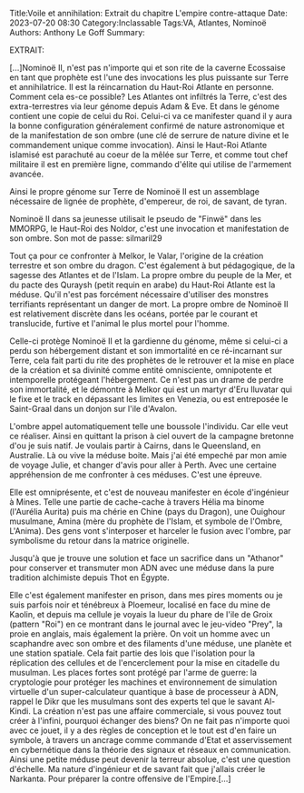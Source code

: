 ﻿Title:Voile et annihilation: Extrait du chapitre L'empire contre-attaque
Date: 2023-07-20 08:30
Category:Inclassable
Tags:VA, Atlantes, Nominoë
Authors: Anthony Le Goff
Summary:

EXTRAIT:

[...]Nominoë II, n'est pas n'importe qui et son rite de la caverne Ecossaise en tant que prophète est l'une des invocations les plus puissante sur Terre et annihilatrice. Il est la réincarnation du Haut-Roi Atlante en personne. Comment cela es-ce possible? Les Atlantes ont infiltrés la Terre, c'est des extra-terrestres via leur génome depuis Adam & Eve. Et dans le génome contient une copie de celui du Roi. Celui-ci va ce manifester quand il y aura la bonne configuration généralement confirmé de nature astronomique et de la manifestation de son ombre (une clé de serrure de nature divine et le commandement unique comme invocation). Ainsi le Haut-Roi Atlante islamisé est parachuté au coeur de la mêlée sur Terre, et comme tout chef militaire il est en première ligne, commando d'élite qui utilise de l'armement avancée.  

Ainsi le propre génome sur Terre de Nominoë II est un assemblage nécessaire de lignée de prophète, d'empereur, de roi, de savant, de tyran.  

Nominoë II dans sa jeunesse utilisait le pseudo de "Finwë" dans les MMORPG, le Haut-Roi des Noldor, c'est une invocation et manifestation de son ombre. Son mot de passe: silmaril29  

Tout ça pour ce confronter à Melkor, le Valar, l'origine de la création terrestre et son ombre du dragon. C'est également à but pédagogique, de la sagesse des Atlantes et de l'Islam. La propre ombre du peuple de la Mer, et du pacte des Quraysh (petit requin en arabe) du Haut-Roi Atlante est la méduse. Qu'il n'est pas forcément nécessaire d'utiliser des monstres terrifiants représentant un danger de mort. La propre ombre de Nominoë II est relativement discrète dans les océans, portée par le courant et translucide, furtive et l'animal le plus mortel pour l'homme.  

Celle-ci protège Nominoë II et la gardienne du génome, même si celui-ci a perdu son hébergement distant et son immortalité en ce ré-incarnant sur Terre, cela fait parti du rite des prophètes de le retrouver et la mise en place de la création et sa divinité comme entité omnisciente, omnipotente et intemporelle protégeant l'hébergement. Ce n'est pas un drame de perdre son immortalité, et le démontre à Melkor qui est un martyr d'Eru Iluvatar qui le fixe et le track en dépassant les limites en Venezia, ou est entreposée le Saint-Graal dans un donjon sur l'ile d'Avalon.  

L'ombre appel automatiquement telle une boussole l'individu. Car elle veut ce réaliser. Ainsi en quittant la prison à ciel ouvert de la campagne bretonne d'ou je suis natif. Je voulais partir à Cairns, dans le Queensland, en Australie. Là ou vive la méduse boite. Mais j'ai été empeché par mon amie de voyage Julie, et changer d'avis pour aller à Perth. Avec une certaine appréhension de me confronter à ces méduses. C'est une épreuve.  

Elle est omniprésente, et c'est de nouveau manifester en école d'ingénieur à Mines. Telle une partie de cache-cache à travers Hélia ma binome (l'Aurélia Aurita) puis ma chérie en Chine (pays du Dragon), une Ouighour musulmane, Amina (mère du prophète de l'Islam, et symbole de l'Ombre, L'Anima). Des gens vont s'interposer et harceler le fusion avec l'ombre, par symbolisme du retour dans la matrice originelle.  

Jusqu'à que je trouve une solution et face un sacrifice dans un "Athanor" pour conserver et transmuter mon ADN avec une méduse dans la pure tradition alchimiste depuis Thot en Égypte.  

Elle c'est également manifester en prison, dans mes pires moments ou je suis parfois noir et ténébreux à Ploemeur, localisé en face du mine de Kaolin, et depuis ma cellule je voyais la lueur du phare de l'ile de Groix (pattern "Roi") en ce montrant dans le journal avec le jeu-video "Prey", la proie en anglais, mais également la prière. On voit un homme avec un scaphandre avec son ombre et des filaments d'une méduse, une planète et une station spatiale. Cela fait partie des lois que l'isolation pour la réplication des cellules et de l'encerclement pour la mise en citadelle du musulman. Les places fortes sont protégé par l'arme de guerre: la cryptologie pour protéger les machines et environnement de simulation virtuelle d'un super-calculateur quantique à base de processeur à ADN, rappel le Dikr que les musulmans sont des experts tel que le savant Al-Kindi. La création n'est pas une affaire commerciale, si vous pouvez tout créer à l'infini, pourquoi échanger des biens? On ne fait pas n'importe quoi avec ce jouet, il y a des règles de conception et le tout est d'en faire un symbole, à travers un ancrage comme commande d'Etat et asservissement en cybernétique dans la théorie des signaux et réseaux en communication. Ainsi une petite méduse peut devenir la terreur absolue, c'est une question d'échelle. Ma nature d'ingénieur et de savant fait que j'allais créer le Narkanta. Pour préparer la contre offensive de l'Empire.[...]

